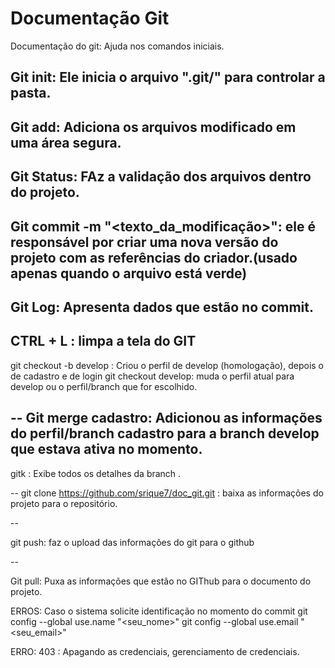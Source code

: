 # Documentação Git
Documentação do git: Ajuda nos comandos iniciais.


Git init: Ele inicia o arquivo ".git/" para controlar a pasta.
--
Git add: Adiciona os arquivos modificado em uma área segura.
--
Git Status: FAz a validação dos arquivos dentro do projeto.
--
Git commit -m "<texto_da_modificação>": ele é responsável por criar uma nova versão do projeto com as referências do criador.(usado apenas quando o arquivo está verde)
--
Git Log: Apresenta dados que estão no commit.
--
CTRL + L : limpa a tela do GIT
--
git checkout -b develop : Criou o perfil de develop (homologação), depois o de cadastro e de login
git checkout develop: muda o perfil atual para develop ou o perfil/branch que for escolhido.

--
Git merge cadastro: Adicionou as informações do perfil/branch cadastro para a branch develop que estava ativa no momento.
--

gitk : Exibe todos os detalhes da branch . 

--
git clone https://github.com/srique7/doc_git.git   : baixa as informações do projeto para o repositório.

--

git push: faz o upload das informações do git para o github 

--

Git pull: Puxa as informações que estão no GIThub para o documento do projeto.


ERROS: 
Caso o sistema solicite identificação no momento do commit
git config --global use.name "<seu_nome>"
git config --global use.email "<seu_email>"

ERRO: 403 : Apagando as credenciais, gerenciamento de credenciais.

